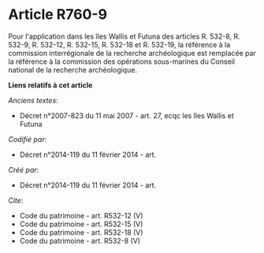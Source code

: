 # Article R760-9

Pour l'application dans les îles Wallis et Futuna des articles R. 532-8, R. 532-9, R. 532-12, R. 532-15, R. 532-18 et R.
532-19, la référence à la commission interrégionale de la recherche archéologique est remplacée par la référence à la
commission des opérations sous-marines du Conseil national de la recherche archéologique.

**Liens relatifs à cet article**

_Anciens textes_:

  - Décret n°2007-823 du 11 mai 2007 - art. 27, ecqc les îles Wallis et Futuna

_Codifié par_:

  - Décret n°2014-119 du 11 février 2014 - art.

_Créé par_:

  - Décret n°2014-119 du 11 février 2014 - art.

_Cite_:

  - Code du patrimoine - art. R532-12 (V)
  - Code du patrimoine - art. R532-15 (V)
  - Code du patrimoine - art. R532-18 (V)
  - Code du patrimoine - art. R532-8 (V)
